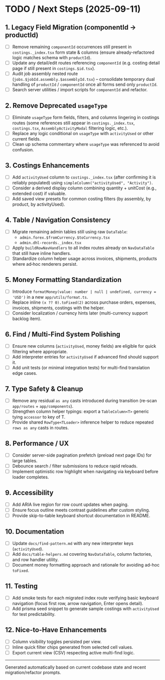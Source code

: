 # TODO / Next Steps (2025-09-11)

## 1. Legacy Field Migration (componentId -> productId)

- [ ] Remove remaining `componentId` occurrences still present in `costings._index.tsx` form state & columns (ensure already-refactored logic matches schema with `productId`).
- [ ] Update any detail/edit routes referencing `componentId` (e.g. costing detail page if still present in `costings.$id.tsx`).
- [ ] Audit job assembly nested route (`jobs.$jobId.assembly.$assemblyId.tsx`) – consolidate temporary dual handling of `productId` / `componentId` once all forms send only `productId`.
- [ ] Search server utilities / import scripts for `componentId` and refactor.

## 2. Remove Deprecated `usageType`

- [ ] Eliminate `usageType` form fields, filters, and columns lingering in costings routes (some references still appear in `costings._index.tsx`, `costings.tsx`, `AssemblyActivityModal` filtering logic, etc.).
- [ ] Replace any logic conditional on `usageType` with `activityUsed` or other current fields.
- [ ] Clean up schema commentary where `usageType` was referenced to avoid confusion.

## 3. Costings Enhancements

- [ ] Add `activityUsed` column to `costings._index.tsx` (after confirming it is reliably populated) using `simpleColumn("activityUsed", "Activity")`.
- [ ] Consider a derived display column combining quantity + unitCost (e.g., extended cost) if valuable.
- [ ] Add saved view presets for common costing filters (by assembly, by product, by activityUsed).

## 4. Table / Navigation Consistency

- [ ] Migrate remaining admin tables still using raw `DataTable`:
  - `admin.forex.$fromCurrency.$toCurrency.tsx`
  - `admin.dhl-records._index.tsx`
- [ ] Apply `buildRowNavHandlers` to all index routes already on `NavDataTable` that still have inline handlers.
- [ ] Standardize column helper usage across invoices, shipments, products where ad‑hoc renderers persist.

## 5. Money Formatting Standardization

- [ ] Introduce `formatMoney(value: number | null | undefined, currency = 'USD')` in a new `app/utils/format.ts`.
- [ ] Replace inline `(x ?? 0).toFixed(2)` across purchase orders, expenses, invoices, shipments, costings with the helper.
- [ ] Consider localization / currency hints later (multi-currency support backlog item).

## 6. Find / Multi-Find System Polishing

- [ ] Ensure new columns (`activityUsed`, money fields) are eligible for quick filtering where appropriate.
- [ ] Add interpreter entries for `activityUsed` if advanced find should support it.
- [ ] Add unit tests (or minimal integration tests) for multi-find translation edge cases.

## 7. Type Safety & Cleanup

- [ ] Remove any residual `as any` casts introduced during transition (re-scan `app/routes` + `app/components`).
- [ ] Strengthen column helper typings: export a `TableColumn<T>` generic tying `accessor` to key of T.
- [ ] Provide shared `RowType<TLoader>` inference helper to reduce repeated `rows as any` casts in routes.

## 8. Performance / UX

- [ ] Consider server-side pagination prefetch (preload next page IDs) for large tables.
- [ ] Debounce search / filter submissions to reduce rapid reloads.
- [ ] Implement optimistic row highlight when navigating via keyboard before loader completes.

## 9. Accessibility

- [ ] Add ARIA live region for row count updates when paging.
- [ ] Ensure focus outline meets contrast guidelines after custom styling.
- [ ] Provide skip-to-table keyboard shortcut documentation in README.

## 10. Documentation

- [ ] Update `docs/find-pattern.md` with any new interpreter keys (`activityUsed`).
- [ ] Add `docs/table-helpers.md` covering `NavDataTable`, column factories, and row handler utility.
- [ ] Document money formatting approach and rationale for avoiding ad-hoc `toFixed`.

## 11. Testing

- [ ] Add smoke tests for each migrated index route verifying basic keyboard navigation (focus first row, arrow navigation, Enter opens detail).
- [ ] Add prisma seed snippet to generate sample costings with `activityUsed` for test predictability.

## 12. Nice-to-Have Enhancements

- [ ] Column visibility toggles persisted per view.
- [ ] Inline quick filter chips generated from selected cell values.
- [ ] Export current view (CSV) respecting active multi-find logic.

---

Generated automatically based on current codebase state and recent migration/refactor prompts.
